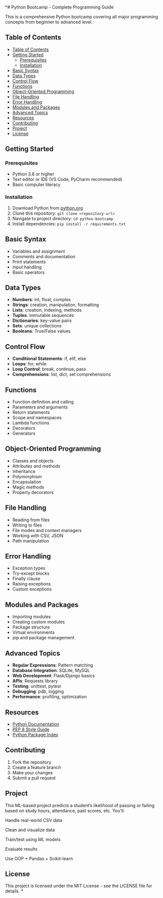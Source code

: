 *# Python Bootcamp - Complete Programming Guide

This is a comprehensive Python bootcamp covering all major programming concepts from beginner to advanced level.

## Table of Contents

- [Table of Contents](#table-of-contents)
- [Getting Started](#getting-started)
  - [Prerequisites](#prerequisites)
  - [Installation](#installation)
- [Basic Syntax](#basic-syntax)
- [Data Types](#data-types)
- [Control Flow](#control-flow)
- [Functions](#functions)
- [Object-Oriented Programming](#object-oriented-programming)
- [File Handling](#file-handling)
- [Error Handling](#error-handling)
- [Modules and Packages](#modules-and-packages)
- [Advanced Topics](#advanced-topics)
- [Resources](#resources)
- [Contributing](#contributing)
- [Project](#project)
- [License](#license)

## Getting Started

### Prerequisites
- Python 3.8 or higher
- Text editor or IDE (VS Code, PyCharm recommended)
- Basic computer literacy

### Installation
1. Download Python from [python.org](https://python.org)
2. Clone this repository: `git clone <repository-url>`
3. Navigate to project directory: `cd python-bootcamp`
4. Install dependencies: `pip install -r requirements.txt`

## Basic Syntax

- Variables and assignment
- Comments and documentation
- Print statements
- Input handling
- Basic operators

## Data Types

- **Numbers**: int, float, complex
- **Strings**: creation, manipulation, formatting
- **Lists**: creation, indexing, methods
- **Tuples**: immutable sequences
- **Dictionaries**: key-value pairs
- **Sets**: unique collections
- **Booleans**: True/False values

## Control Flow

- **Conditional Statements**: if, elif, else
- **Loops**: for, while
- **Loop Control**: break, continue, pass
- **Comprehensions**: list, dict, set comprehensions

## Functions

- Function definition and calling
- Parameters and arguments
- Return statements
- Scope and namespaces
- Lambda functions
- Decorators
- Generators

## Object-Oriented Programming

- Classes and objects
- Attributes and methods
- Inheritance
- Polymorphism
- Encapsulation
- Magic methods
- Property decorators

## File Handling

- Reading from files
- Writing to files
- File modes and context managers
- Working with CSV, JSON
- Path manipulation

## Error Handling

- Exception types
- Try-except blocks
- Finally clause
- Raising exceptions
- Custom exceptions

## Modules and Packages

- Importing modules
- Creating custom modules
- Package structure
- Virtual environments
- pip and package management

## Advanced Topics

- **Regular Expressions**: Pattern matching
- **Database Integration**: SQLite, MySQL
- **Web Development**: Flask/Django basics
- **APIs**: Requests library
- **Testing**: unittest, pytest
- **Debugging**: pdb, logging
- **Performance**: profiling, optimization

## Resources

- [Python Documentation](https://docs.python.org)
- [PEP 8 Style Guide](https://pep8.org)
- [Python Package Index](https://pypi.org)

## Contributing

1. Fork the repository
2. Create a feature branch
3. Make your changes
4. Submit a pull request

## Project
This ML-based project predicts a student’s likelihood of passing or failing based on study hours, attendance, past scores, etc. You'll:

Handle real-world CSV data

Clean and visualize data

Train/test using ML models

Evaluate results

Use OOP + Pandas + Scikit-learn
## License

This project is licensed under the MIT License - see the LICENSE file for details.
*

